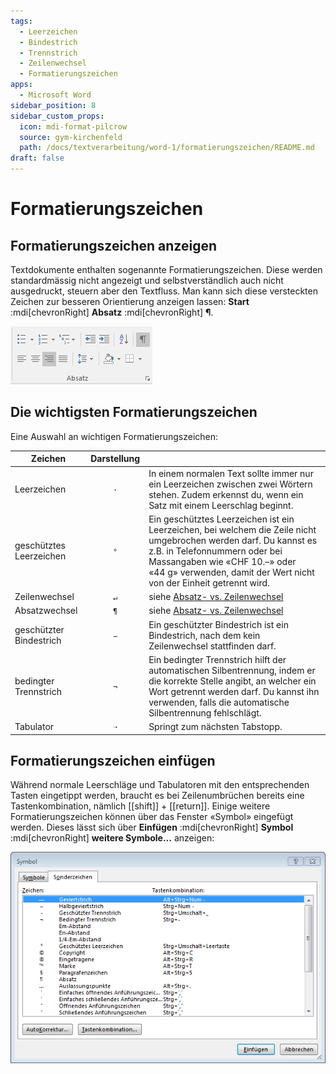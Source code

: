 ```yaml
---
tags:
  - Leerzeichen
  - Bindestrich
  - Trennstrich
  - Zeilenwechsel
  - Formatierungszeichen
apps:
  - Microsoft Word
sidebar_position: 8
sidebar_custom_props:
  icon: mdi-format-pilcrow
  source: gym-kirchenfeld
  path: /docs/textverarbeitung/word-1/formatierungszeichen/README.md
draft: false
---
```


# Formatierungszeichen



## Formatierungszeichen anzeigen

Textdokumente enthalten sogenannte Formatierungszeichen. Diese werden standardmässig nicht angezeigt und selbstverständlich auch nicht ausgedruckt, steuern aber den Textfluss. Man kann sich diese versteckten Zeichen zur besseren Orientierung anzeigen lassen: __Start__ :mdi[chevronRight] __Absatz__ :mdi[chevronRight] __¶__.

![Formatierungszeichen ein- und ausblenden](./formatierungszeichen.png)


## Die wichtigsten Formatierungszeichen

Eine Auswahl an wichtigen Formatierungszeichen:

| Zeichen                 |      Darstellung      |                                                                                                                                                                                                                                                                    |
| ----------------------- | :-------------------: | ------------------------------------------------------------------------------------------------------------------------------------------------------------------------------------------------------------------------------------------------------------------ |
| Leerzeichen             | <code>&middot;</code> | In einem normalen Text sollte immer nur ein Leerzeichen zwischen zwei Wörtern stehen. Zudem erkennst du, wenn ein Satz mit einem Leerschlag beginnt.                                                                                                               |
| geschütztes Leerzeichen |          `°`          | Ein geschütztes Leerzeichen ist ein Leerzeichen, bei welchem die Zeile nicht umgebrochen werden darf. Du kannst es z.B. in Telefonnummern oder bei Massangaben wie «CHF&nbsp;10.–» oder «44&nbsp;g» verwenden, damit der Wert nicht von der Einheit getrennt wird. |
| Zeilenwechsel           | <code>&#8629;</code>  | siehe  [Absatz- vs. Zeilenwechsel](../../allgemein/absatz-vs-zeilenwechsel)                                                                                                                                                                                        |
| Absatzwechsel           |    <code>¶</code>     | siehe  [Absatz- vs. Zeilenwechsel](../../allgemein/absatz-vs-zeilenwechsel)                                                                                                                                                                                        |
| geschützter Bindestrich | <code>&#8722;</code>  | Ein geschützter Bindestrich ist ein Bindestrich, nach dem kein Zeilenwechsel stattfinden darf.                                                                                                                                                                     |
| bedingter Trennstrich   |  <code>&#172;</code>  | Ein bedingter Trennstrich hilft der automatischen Silbentrennung, indem er die korrekte Stelle angibt, an welcher ein Wort getrennt werden darf. Du kannst ihn verwenden, falls die automatische Silbentrennung fehlschlägt.                                       |
| Tabulator               | <code>&#10141;</code> | Springt zum nächsten Tabstopp.                                                                                                                                                                                                                                     |

## Formatierungszeichen einfügen
Während normale Leerschläge und Tabulatoren mit den entsprechenden Tasten eingetippt werden, braucht es bei Zeilenumbrüchen bereits eine Tastenkombination, nämlich [[shift]] + [[return]]. Einige weitere Formatierungszeichen können über das Fenster «Symbol» eingefügt werden. Dieses lässt sich über __Einfügen__ :mdi[chevronRight] __Symbol__ :mdi[chevronRight] __weitere Symbole…__ anzeigen:

![Formatierungszeichen einfügen](./symbol-einfuegen.png)
